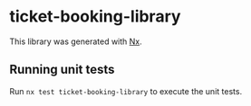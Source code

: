 # ticket-booking-library

This library was generated with [Nx](https://nx.dev).

## Running unit tests

Run `nx test ticket-booking-library` to execute the unit tests.
